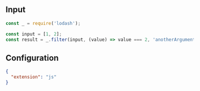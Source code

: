 
## Input
```javascript input
const _ = require('lodash');

const input = [1, 2];
const result = _.filter(input, (value) => value === 2, 'anotherArgument');
```

## Configuration
```json configuration
{
  "extension": "js"
}
```

